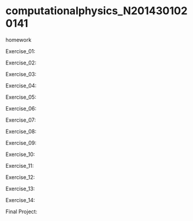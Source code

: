 # computationalphysics_N2014301020141
homework

Exercise_01:

Exercise_02:

Exercise_03:

Exercise_04:

Exercise_05:

Exercise_06:

Exercise_07:

Exercise_08:

Exercise_09:

Exercise_10:

Exercise_11:

Exercise_12:

Exercise_13:

Exercise_14:

Final Project:

